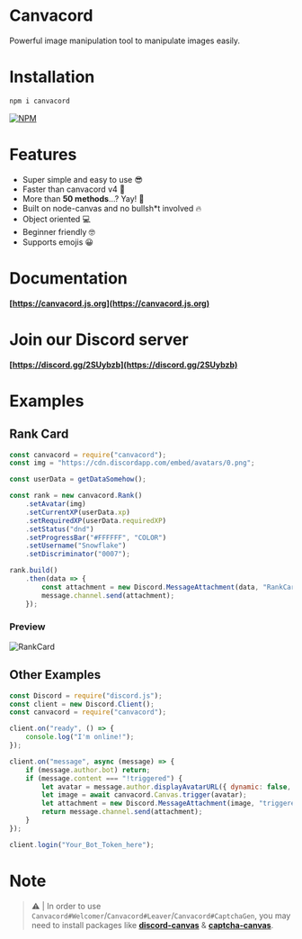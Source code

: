 # Canvacord
Powerful image manipulation tool to manipulate images easily.

# Installation

```sh
npm i canvacord
```

[![NPM](https://nodei.co/npm/canvacord.png)](https://nodei.co/npm/canvacord/)

# Features
- Super simple and easy to use 😎
- Faster than canvacord v4 🚀
- More than **50 methods**...? Yay! 🎉
- Built on node-canvas and no bullsh*t involved 🔥
- Object oriented 💻
- Beginner friendly 🤓
- Supports emojis 😀

# Documentation
**[https://canvacord.js.org](https://canvacord.js.org)**

# Join our Discord server
**[https://discord.gg/2SUybzb](https://discord.gg/2SUybzb)**

# Examples
## Rank Card

```js
const canvacord = require("canvacord");
const img = "https://cdn.discordapp.com/embed/avatars/0.png";

const userData = getDataSomehow();

const rank = new canvacord.Rank()
    .setAvatar(img)
    .setCurrentXP(userData.xp)
    .setRequiredXP(userData.requiredXP)
    .setStatus("dnd")
    .setProgressBar("#FFFFFF", "COLOR")
    .setUsername("Snowflake")
    .setDiscriminator("0007");

rank.build()
    .then(data => {
        const attachment = new Discord.MessageAttachment(data, "RankCard.png");
        message.channel.send(attachment);
    });
```

### Preview
![RankCard](https://raw.githubusercontent.com/Snowflake107/canvacord/v5-alpha/test/images/RankCard.png)

## Other Examples

```js
const Discord = require("discord.js");
const client = new Discord.Client();
const canvacord = require("canvacord");

client.on("ready", () => {
    console.log("I'm online!");
});

client.on("message", async (message) => {
    if (message.author.bot) return;
    if (message.content === "!triggered") {
        let avatar = message.author.displayAvatarURL({ dynamic: false, format: 'png' });
        let image = await canvacord.Canvas.trigger(avatar);
        let attachment = new Discord.MessageAttachment(image, "triggered.gif");
        return message.channel.send(attachment);
    }
});

client.login("Your_Bot_Token_here");
```

# Note
> ⚠ | In order to use `Canvacord#Welcomer`/`Canvacord#Leaver`/`Canvacord#CaptchaGen`, you may need to install packages like **[discord-canvas](https://npmjs.com/package/discord-canvas)** & **[captcha-canvas](https://npmjs.com/package/captcha-canvas)**.